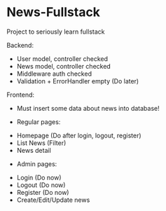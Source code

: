 # News-Fullstack

Project to seriously learn fullstack

Backend:

- User model, controller checked
- News model, controller checked
- Middleware auth checked
- Validation + ErrorHandler empty (Do later)

Frontend:

- Must insert some data about news into database!

* Regular pages:

- Homepage (Do after login, logout, register)
- List News (Filter)
- News detail

* Admin pages:

- Login (Do now)
- Logout (Do now)
- Register (Do now)
- Create/Edit/Update news
